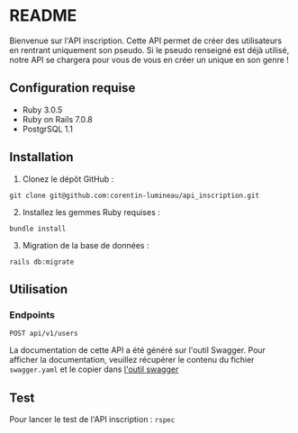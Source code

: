 # README

Bienvenue sur l'API inscription. Cette API permet de créer des utilisateurs en rentrant uniquement son pseudo.
Si le pseudo renseigné est déjà utilisé, notre API se chargera pour vous de vous en créer un unique en son genre !

## Configuration requise

- Ruby 3.0.5
- Ruby on Rails 7.0.8
- PostgrSQL 1.1

## Installation

1. Clonez le dépôt GitHub :

```
git clone git@github.com:corentin-lumineau/api_inscription.git
```

2. Installez les gemmes Ruby requises :

```
bundle install
```

3. Migration de la base de données :

```
rails db:migrate
```

## Utilisation

### Endpoints

```
POST api/v1/users

```

La documentation de cette API a été généré sur l'outil Swagger. Pour afficher la documentation, veuillez récupérer le contenu du fichier `swagger.yaml` et le copier dans
[l'outil swagger](https://editor.swagger.io/)

## Test

Pour lancer le test de l'API inscription :
`rspec`
